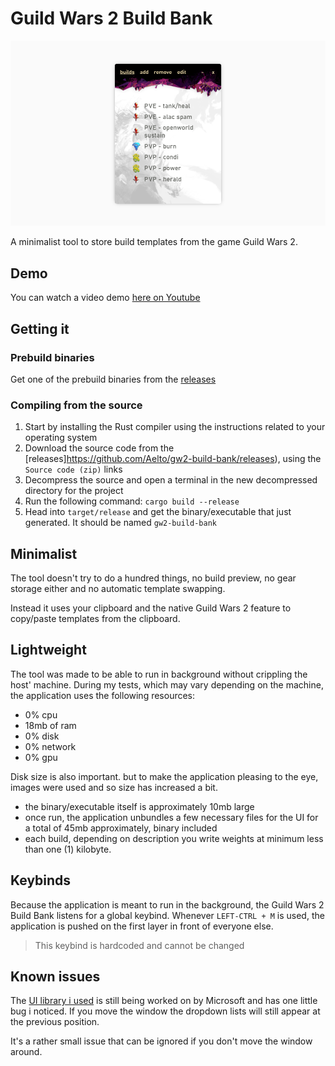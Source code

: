 # Guild Wars 2 Build Bank
![banner](/docs/banner.png)

A minimalist tool to store build templates from the game Guild Wars 2.

## Demo
You can watch a video demo [here on Youtube](https://www.youtube.com/watch?v=PRpPOlQEKt8)

## Getting it

### Prebuild binaries
Get one of the prebuild binaries from the [releases](https://github.com/Aelto/gw2-build-bank/releases)

### Compiling from the source
 1. Start by installing the Rust compiler using the instructions related to your operating system
 2. Download the source code from the [releases]https://github.com/Aelto/gw2-build-bank/releases), using the `Source code (zip)` links
 3. Decompress the source and open a terminal in the new decompressed directory for the project
 4. Run the following command: `cargo build --release`
 5. Head into `target/release` and get the binary/executable that just generated. It should be named `gw2-build-bank`

## Minimalist
The tool doesn't try to do a hundred things, no build preview, no gear storage
either and no automatic template swapping.

Instead it uses your clipboard and the native Guild Wars 2 feature to copy/paste templates from the clipboard.

## Lightweight
The tool was made to be able to run in background without crippling the host' machine. During my tests, which may vary depending on the machine, the application uses the following resources:
 - 0% cpu
 - 18mb of ram
 - 0% disk
 - 0% network
 - 0% gpu

Disk size is also important. but to make the application pleasing to the eye, images were used and so size has increased a bit.
 - the binary/executable itself is approximately 10mb large
 - once run, the application unbundles a few necessary files for the UI for a total of 45mb approximately, binary included
 - each build, depending on description you write weights at minimum less than one (1) kilobyte.

## Keybinds
Because the application is meant to run in the background, the Guild Wars 2 Build Bank listens for a global keybind. Whenever `LEFT-CTRL + M` is used, the application is pushed on the first layer in front of everyone else.

> This keybind is hardcoded and cannot be changed

## Known issues
The [UI library i used](https://docs.microsoft.com/fr-fr/microsoft-edge/webview2/) is still being worked on by Microsoft and has one little bug i noticed. If you move the window the dropdown lists will still appear at the previous position.

It's a rather small issue that can be ignored if you don't move the window around.
